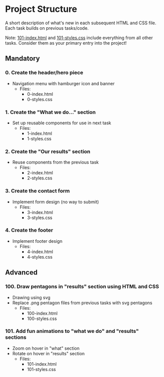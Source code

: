 # Project Structure

A short description of what's new in each subsequent HTML and CSS file. Each task builds on previous tasks/code.

Note: [101-index.html](https://github.com/RLewis11769/holberton-headphones/blob/main/101-index.html) and [101-styles.css](https://github.com/RLewis11769/holberton-headphones/blob/main/101-styles.css) include everything from all other tasks. Consider them as your primary entry into the project!

## Mandatory

### 0. Create the header/hero piece
- Navigation menu with hamburger icon and banner
	- Files:
		- 0-index.html
		- 0-styles.css

### 1. Create the "What we do…" section
- Set up reusable components for use in next task
	- Files:
		- 1-index.html
		- 1-styles.css

### 2. Create the "Our results" section
- Reuse components from the previous task
	- Files:
		- 2-index.html
		- 2-styles.css

### 3. Create the contact form
- Implement form design (no way to submit)
	- Files:
		- 3-index.html
		- 3-styles.css

### 4. Create the footer
- Implement footer design
	- Files:
		- 4-index.html
		- 4-styles.css

## Advanced

### 100. Draw pentagons in "results" section using HTML and CSS
- Drawing using svg
- Replace .png pentagon files from previous tasks with svg pentagons
	- Files:
		- 100-index.html
		- 100-styles.css

### 101. Add fun animations to "what we do" and "results" sections
- Zoom on hover in "what" section
- Rotate on hover in "results" section
	- Files:
		- 101-index.html
		- 101-styles.css
